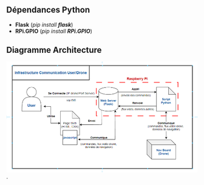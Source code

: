 ## Dépendances Python
- **Flask** (*pip install **flask***)
- **RPi.GPIO** (*pip install **RPi.GPIO***)

## Diagramme Architecture

![Diagramme Architecture](/info/diag_archi.png).
